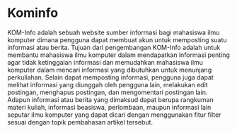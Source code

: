 # Kominfo

KOM-Info adalah sebuah website sumber informasi bagi mahasiswa ilmu komputer dimana pengguna dapat membuat akun untuk memposting suatu informasi atau berita. Tujuan dari pengembangan KOM-Info adalah untuk membantu mahasiswa ilmu komputer dalam mendapatkan informasi penting agar tidak ketinggalan informasi dan memudahkan mahasiswa ilmu komputer dalam mencari informasi yang dibutuhkan untuk menunjang perkuliahan. Selain dapat memposting informasi, pengguna juga dapat melihat informasi yang diunggah oleh pengguna lain, melakukan edit postingan, menghapus postingan, dan mengomentari postingan lain. Adapun informasi atau berita yang dimaksud dapat berupa rangkuman materi kuliah, informasi beasiswa, perlombaan, maupun informasi lain seputar ilmu komputer yang dapat dicari dengan menggunakan fitur filter sesuai dengan topik pembahasan artikel tersebut. 
